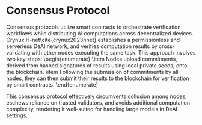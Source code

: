 # Consensus Protocol

Consensus protocols utilize smart contracts to orchestrate verification workflows while distributing AI computations across decentralized devices. Crynux H-net\cite{crynux2023hnet} establishes a permissionless and serverless DeAI network, and verifies computation results by cross-validating with other nodes executing the same task. This approach involves two key steps: \begin{enumerate} \item Nodes upload commitments, derived from hashed signatures of results using local private seeds, onto the blockchain. \item Following the submission of commitments by all nodes, they can then submit their results to the blockchain for verification by smart contracts. \end{enumerate}

This consensus protocol effectively circumvents collusion among nodes, eschews reliance on trusted validators, and avoids additional computation complexity, rendering it well-suited for handling large models in DeAI settings.
